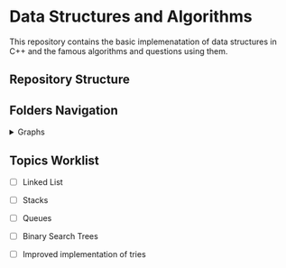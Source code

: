 # Data Structures and Algorithms

This repository contains the basic implemenatation of data structures in C++ and the famous algorithms and questions using them. 

## Repository Structure 

## Folders Navigation
<details>
<summary>Graphs</summary>
<br>
Graph Implementation using adjacency list
</details>

## Topics Worklist
- [ ] Linked List
- [ ] Stacks
- [ ] Queues
- [ ] Binary Search Trees
- [ ] Improved implementation of tries



